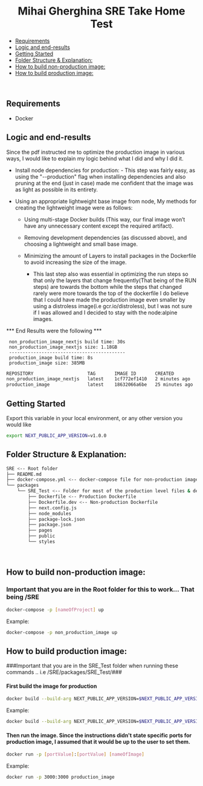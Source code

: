 <p align="center">
  <h1 align="center">
  Mihai Gherghina SRE Take Home Test
  </h1>
</p>

- [Requirements](#requirements)
- [Logic and end-results](#logic-and-end-results)
- [Getting Started](#getting-started)
- [Folder Structure & Explanation:](#folder-structure--explanation)
- [How to build non-production image:](#how-to-build-non-production-image)
- [How to build production image:](#how-to-build-production-image)
<br/>

## Requirements 

- Docker

## Logic and end-results

Since the pdf instructed me to optimize the production image in various ways, I would like to explain my logic behind what I did and why I did it.
    
* Install node dependencies for production:
        - This step was fairly easy, as using the "--production" flag when installing dependencies and also pruning at the end (just in case) 
          made me confident that the image was as light as possible in its entirety.
        
* Using an appropriate lightweight base image from node, My methods for creating the lightweight image were as follows:

     * Using multi-stage Docker builds (This way, our final image won’t have any unnecessary content except the required artifact).
     
     * Removing development dependencies (as discussed above), and choosing a lightweight and small base image.  
    
     * Minimizing the amount of Layers to install packages in the Dockerfile to avoid increasing the size of the image.
         * This last step also was essential in optimizing the run steps so that only the layers that change frequently(That being of the RUN steps) are towards the bottom while the steps that changed rarely were more towards the top of the dockerfile I do believe that I could have made the production image even smaller by using a distroless image(i.e gcr.io/distroless), but I was not sure if I was allowed and I decided to stay with the node:alpine images.  

*** End Results were the following ***
    
     non_production_image_nextjs build time: 30s
     non_production_image_nextjs size: 1.18GB
     -------------------------------------------
     production_image build time: 8s
     production_image size: 385MB

```bash
REPOSITORY                    TAG       IMAGE ID       CREATED          SIZE
non_production_image_nextjs   latest    1cf772ef1410   2 minutes ago    1.18GB
production_image              latest    18632066a6be   25 minutes ago   385MB
```


## Getting Started

Export this variable in your local environment, or any other version you would like 

```bash
export NEXT_PUBLIC_APP_VERSION=v1.0.0
```


## Folder Structure & Explanation:
```bash
SRE <-- Root folder 
├── README.md
├── docker-compose.yml <-- docker-compose file for non-production image
└── packages
    └── SRE_Test <-- Folder for most of the production level files & deps
        ├── Dockerfile <-- Production Dockerfile
        ├── Dockerfile.dev <-- Non-production Dockerfile
        ├── next.config.js
        ├── node_modules
        ├── package-lock.json
        ├── package.json
        ├── pages
        ├── public
        └── styles
```
<br/>

## How to build non-production image:
### Important that you are in the Root folder for this to work... That being /SRE ###

```bash
docker-compose -p [nameOfProject] up
```
Example:
```bash
docker-compose -p non_production_image up
```

## How to build production image:
###Important that you are in the SRE_Test folder when running these commands .. i.e /SRE/packages/SRE_Test/###

#### First build the image for production
```bash
docker build --build-arg NEXT_PUBLIC_APP_VERSION=$NEXT_PUBLIC_APP_VERSION -f Dockerfile -t [nameOfImage] .
```

Example:
```bash
docker build --build-arg NEXT_PUBLIC_APP_VERSION=$NEXT_PUBLIC_APP_VERSION -f Dockerfile -t production_image .
```

#### Then run the image. Since the instructions didn't state specific ports for production image, I assumed that it would be up to the user to set them.
```bash
docker run -p [portValue]:[portValue] [nameOfImage] 
```

Example:
```bash
docker run -p 3000:3000 production_image 
```
